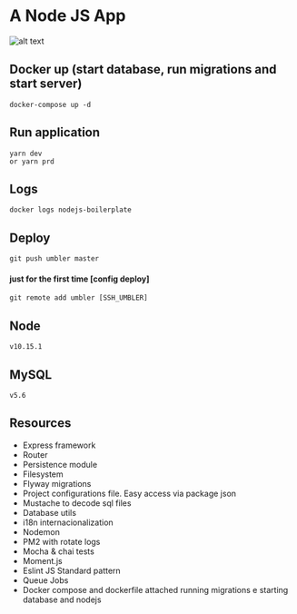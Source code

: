 # A Node JS App

![alt text](https://miro.medium.com/proxy/1*aeWo6e6FC8InJwBl3TmpDw.jpeg "Node JS")

## Docker up (start database, run migrations and start server)
```
docker-compose up -d
```

## Run application
```
yarn dev
or yarn prd
```

## Logs

```
docker logs nodejs-boilerplate
```

## Deploy

```
git push umbler master
```

####  just for the first time [config deploy]
```
git remote add umbler [SSH_UMBLER]
```

## Node
```
v10.15.1
```
## MySQL
```
v5.6
```

## Resources

 - Express framework
 - Router
 - Persistence module
 - Filesystem
 - Flyway migrations
 - Project configurations file. Easy access via package json
 - Mustache to decode sql files
 - Database utils
 - i18n internacionalization
 - Nodemon
 - PM2 with rotate logs
 - Mocha & chai tests
 - Moment.js
 - Eslint JS Standard pattern
 - Queue Jobs
 - Docker compose and dockerfile attached running migrations e starting database and nodejs

